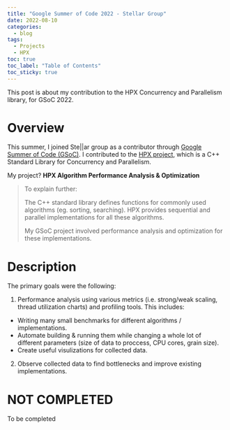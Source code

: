 ```yaml
---
title: "Google Summer of Code 2022 - Stellar Group"
date: 2022-08-10
categories:
  - blog
tags:
  - Projects
  - HPX
toc: true
toc_label: "Table of Contents"  
toc_sticky: true
---
```

This post is about my contribution to the HPX Concurrency and Parallelism library, for GSoC 2022. 

# Overview

This summer, I joined Ste\|\|ar group as a contributor through [Google Summer of Code (GSoC)][GSOC]. I contributed to the [HPX project][HPX], which is a C++ Standard Library for Concurrency and Parallelism.

My project? **HPX Algorithm Performance Analysis & Optimization**


>To explain further:
>
>The C++ standard library defines functions for commonly used algorithms (eg. sorting, searching).
>HPX provides sequential and parallel implementations for all these algorithms.
>
>My GSoC project involved performance analysis and optimization for these implementations.



# Description

The primary goals were the following:

1. Performance analysis using various metrics (i.e. strong/weak scaling, thread utilization charts) and profiling tools.
This includes:
- Writing many small benchmarks for different algorithms / implementations.
- Automate building & running them while changing a whole lot of different parameters (size of data to proccess, CPU cores, grain size).
- Create useful visulizations for collected data.

2. Observe collected data to find bottlenecks and improve existing implementations.


# NOT COMPLETED
To be completed

[GSOC]: https://summerofcode.withgoogle.com/
[Stellar]: https://stellar-group.org/
[HPX]: https://github.com/STEllAR-GROUP/hpx
